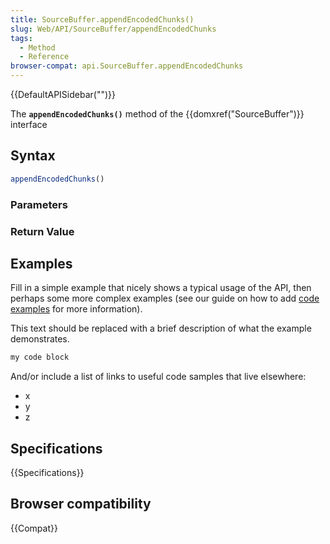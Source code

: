```yaml
---
title: SourceBuffer.appendEncodedChunks()
slug: Web/API/SourceBuffer/appendEncodedChunks
tags:
  - Method
  - Reference
browser-compat: api.SourceBuffer.appendEncodedChunks
---
```

{{DefaultAPISidebar("")}}

The **`appendEncodedChunks()`** method of the {{domxref("SourceBuffer")}} interface 

## Syntax

```js
appendEncodedChunks()
```

### Parameters



### Return Value



## Examples

Fill in a simple example that nicely shows a typical usage of the API, then perhaps some more complex examples (see our guide on how to add [code examples](/en-US/docs/MDN/Contribute/Structures/Code_examples) for more information).

This text should be replaced with a brief description of what the example demonstrates.

```js
my code block
```

And/or include a list of links to useful code samples that live elsewhere:

*   x
*   y
*   z

## Specifications

{{Specifications}}

## Browser compatibility

{{Compat}}

